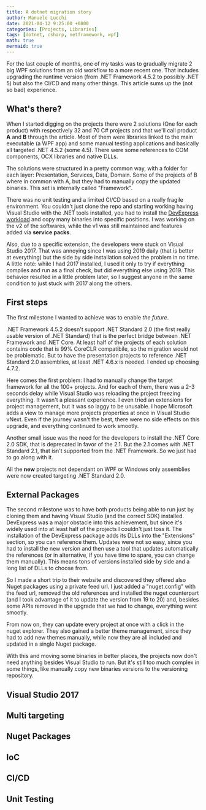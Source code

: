 ```yaml
---
title: A dotnet migration story
author: Manuele Lucchi
date: 2021-04-12 9:25:00 +0800
categories: [Projects, Libraries]
tags: [dotnet, csharp, netframework, wpf]
math: true
mermaid: true
---
```

For the last couple of months, one of my tasks was to gradually migrate 2 big WPF solutions from an old workflow to a more recent one. That includes upgrading the runtime version (from .NET Framework 4.5.2 to possibly .NET 5) but also the CI/CD and many other things. This article sums up the (not so bad) experience.

## What's there?
When I started digging on the projects there were 2 solutions (One for each product) with respectively 32 and 70 C# projects and that we'll call product __A__ and __B__ through the article. Most of them were libraries linked to the main executable (a WPF app) and some manual testing applications and basically all targeted .NET 4.5.2 (some 4.5). There were some references to COM components, OCX libraries and native DLLs.  

The solutions were structured in a pretty common way, with a folder for each layer: Presentation, Services, Data, Domain. Some of the projects of B where in common with A, but they had to manually copy the updated binaries. This set is internally called "Framework".

There was no unit testing and a limited CI/CD based on a really fragile environment. You couldn't just clone the repo and starting working having Visual Studio with the .NET tools installed, you had to install the [DevExpress workload](https://www.devexpress.com/) and copy many binaries into specific positions. I was working on the v2 of the softwares, while the v1 was still maintained and features added via __service packs__.

Also, due to a specific extension, the developers were stuck on Visual Studio 2017. That was annoying since I was using 2019 daily (that is better at everything) but the side by side installation solved the problem in no time. A little note: while I had 2017 installed, I used it only to try if everything compiles and run as a final check, but did everything else using 2019. This behavior resulted in a little problem later, so I suggest anyone in the same condition to just stuck with 2017 along the others.

## First steps
The first milestone I wanted to achieve was to enable _the future_.

.NET Framework 4.5.2 doesn't support .NET Standard 2.0 (the first really usable version of .NET Standard) that is the perfect bridge between .NET Framework and .NET Core. At least half of the projects of each solution contains code that is 99% CoreCLR compatibile, so the migration would not be problematic. But to have the presentation projects to reference .NET Standard 2.0 assemblies, at least .NET 4.6.x is needed. I ended up choosing 4.7.2. 

Here comes the first problem: I had to manually change the target framework for all the 100+ projects. And for each of them, there was a 2-3 seconds delay while Visual Studio was reloading the project freezing everything. It wasn't a pleasant experience. I even tried an extensions for project management, but it was so laggy to be unusable. I hope Microsoft adds a view to manage more projects properties at once in Visual Studio vNext. Even if the journey wasn't the best, there were no side effects on this upgrade, and everything continued to work smootly.

Another small issue was the need for the developers to install the .NET Core 2.0 SDK, that is deprecated in favor of the 2.1. But the 2.1 comes with .NET Standard 2.1, that isn't supported from the .NET Framework. So we just had to go along with it. 

All the __new__ projects not dependant on WPF or Windows only assemblies were now created targeting .NET Standard 2.0.

## External Packages
The second milestone was to have both products being able to run just by cloning them and having Visual Studio (and the correct SDK) installed. DevExpress was a major obstacle into this achievement, but since it's widely used into at least half of the projects I couldn't just toss it. The installation of the DevExpress package adds its DLLs into the "Extensions" section, so you can reference them. Updates were not so easy, since you had to install the new version and then use a tool that updates automatically the references (or in alternative, if you have time to spare, you can change them manually). This means tons of versions installed side by side and a long list of DLLs to choose from. 

So I made a short trip to their website and discovered they offered also Nuget packages using a private feed url. I just added a "nuget.config" with the feed url, removed the old references and installed the nuget counterpart (and I took advantage of it to update the version from 19 to 20) and, besides some APIs removed in the upgrade that we had to change, everything went smootly.

From now on, they can update every project at once with a click in the nuget explorer. They also gained a better theme management, since they had to add new themes manually, while now they are all included and updated in a single Nuget package.

With this and moving some binaries in better places, the projects now don't need anything besides Visual Studio to run. But it's still too much complex in some things, like manually copy new binaries versions to the versioning repository.

## Visual Studio 2017

## Multi targeting

## Nuget Packages

## IoC

## CI/CD

## Unit Testing